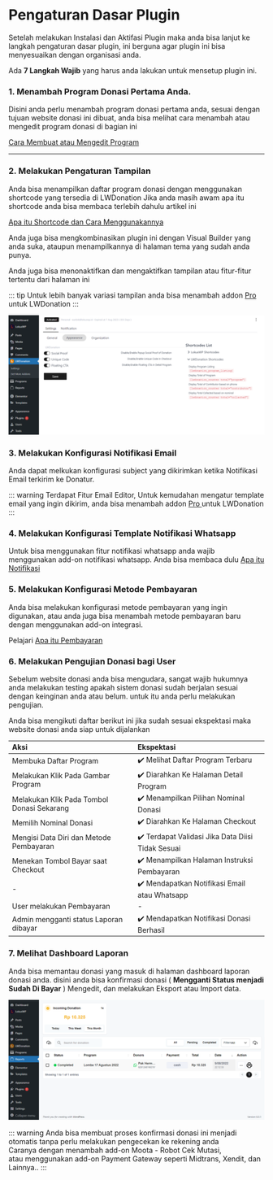 # Pengaturan Dasar Plugin

Setelah melakukan Instalasi dan Aktifasi Plugin maka anda bisa lanjut ke langkah
pengaturan dasar plugin, ini berguna agar plugin ini bisa menyesuaikan dengan organisasi anda.

Ada **7 Langkah Wajib** yang harus anda lakukan untuk mensetup plugin ini.

### 1. Menambah Program Donasi Pertama Anda.

Disini anda perlu menambah program donasi pertama anda, sesuai dengan tujuan website donasi ini
dibuat, anda bisa melihat cara menambah atau mengedit program donasi di bagian ini

[Cara Membuat atau Mengedit Program ]( ../lwdonation/program/create.md)

<hr>

### 2. Melakukan Pengaturan Tampilan

Anda bisa menampilkan daftar program donasi dengan menggunakan shortcode yang tersedia di LWDonation
Jika anda masih awam apa itu shortcode anda bisa membaca terlebih dahulu artikel ini

[Apa itu Shortcode dan Cara Menggunakannya ](https://lokuswp.id/blog/apa-itu-shortcode)

Anda juga bisa mengkombinasikan plugin ini dengan Visual Builder yang anda suka, ataupun
menampilkannya di halaman tema yang sudah anda punya.

Anda juga bisa menonaktifkan dan mengaktifkan tampilan atau fitur-fitur tertentu
dari halaman ini

::: tip
Untuk lebih banyak variasi tampilan
anda bisa menambah addon [Pro ](https://lokuswp.id/plugins/lwdonation/pro) untuk LWDonation
:::

![Dashboard Tampilan](../lwdonation/assets/appearance.png)


### 3. Melakukan Konfigurasi Notifikasi Email

Anda dapat melkukan konfigurasi subject yang dikirimkan ketika Notifikasi Email terkirim ke Donatur.

::: warning
Terdapat Fitur Email Editor, Untuk kemudahan mengatur template email yang ingin dikirim,
anda bisa menambah addon [Pro ](https://lokuswp.id/plugins/lwdonation/pro) untuk LWDonation
:::

### 4. Melakukan Konfigurasi Template Notifikasi Whatsapp

Untuk bisa menggunakan fitur notifikasi whatsapp anda wajib menggunakan add-on notifikasi whatsapp.
Anda bisa membaca dulu [Apa itu Notifikasi ](../lokuswp/notifikasi/index.md)

### 5. Melakukan Konfigurasi Metode Pembayaran

Anda bisa melakukan konfigurasi metode pembayaran yang ingin digunakan, atau anda juga bisa
menambah metode pembayaran baru dengan menggunakan add-on integrasi. 

Pelajari [Apa itu Pembayaran ]( ../lokuswp/pembayaran/index.md)

### 6. Melakukan Pengujian Donasi bagi User

Sebelum website donasi anda bisa mengudara, sangat wajib hukumnya anda melakukan testing apakah sistem
donasi sudah berjalan sesuai dengan keinginan anda atau belum. untuk itu anda perlu melakukan pengujian.

Anda bisa mengikuti daftar berikut ini jika sudah sesuai ekspektasi maka website donasi anda siap untuk dijalankan

| Aksi                                       | Ekspektasi                                        |
|:-------------------------------------------|:--------------------------------------------------|
| Membuka Daftar Program                     | ✔️ Melihat Daftar Program Terbaru                 |
| Melakukan Klik Pada Gambar Program         | ✔️ Diarahkan Ke Halaman Detail Program            |
| Melakukan Klik Pada Tombol Donasi Sekarang | ✔️ Menampilkan Pilihan Nominal Donasi             |
| Memilih Nominal Donasi                     | ✔️ Diarahkan Ke Halaman Checkout                  |
| Mengisi Data Diri dan Metode Pembayaran    | ✔️ Terdapat Validasi Jika Data Diisi Tidak Sesuai |
| Menekan Tombol Bayar saat Checkout         | ✔️ Menampilkan Halaman Instruksi Pembayaran       |
| -                                          | ✔️ Mendapatkan Notifikasi Email atau Whatsapp     |
| User melakukan Pembayaran                  | -                                                 |
| Admin mengganti status Laporan dibayar     | ✔️ Mendapatkan Notifikasi Donasi Berhasil         |

### 7. Melihat Dashboard Laporan

Anda bisa memantau donasi yang masuk di halaman dashboard laporan donasi anda. disini anda bisa konfirmasi donasi ( **Mengganti Status menjadi Sudah Di Bayar** ) 
Mengedit, dan melakukan Eksport atau Import data.

![Dashboard Tampilan](../lwdonation/assets/dashboard.png)

::: warning
Anda bisa membuat proses konfirmasi donasi ini menjadi otomatis tanpa perlu melakukan pengecekan ke rekening anda
<br>Caranya dengan menambah add-on Moota - Robot Cek Mutasi,<br> atau menggunakan add-on Payment Gateway seperti Midtrans, Xendit, dan Lainnya..
:::